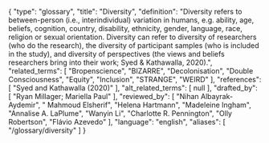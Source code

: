 {
    "type": "glossary",
    "title": "Diversity",
    "definition": "Diversity refers to between-person (i.e., interindividual) variation in humans, e.g. ability, age, beliefs, cognition, country, disability, ethnicity, gender, language, race, religion or sexual orientation. Diversity can refer to diversity of researchers (who do the research), the diversity of participant samples (who is included in the study), and diversity of perspectives (the views and beliefs researchers bring into their work; Syed & Kathawalla, 2020).",
    "related_terms": [
        "Bropenscience",
        "BIZARRE",
        "Decolonisation",
        "Double Consciousness",
        "Equity",
        "Inclusion",
        "STRANGE",
        "WEIRD"
    ],
    "references": [
        "Syed and Kathawalla (2020)"
    ],
    "alt_related_terms": [
        null
    ],
    "drafted_by": [
        "Ryan Millager; Mariella Paul"
    ],
    "reviewed_by": [
        "Nihan Albayrak-Aydemir",
        " Mahmoud Elsherif",
        "Helena Hartmann",
        "Madeleine Ingham",
        "Annalise A. LaPlume",
        "Wanyin Li",
        "Charlotte R. Pennington",
        "Olly Robertson",
        "Flávio Azevedo"
    ],
    "language": "english",
    "aliases": [
        "/glossary/diversity"
    ]
}